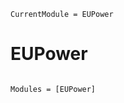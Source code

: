 ```@meta
CurrentModule = EUPower
```

# EUPower

```@index
```

```@autodocs
Modules = [EUPower]
```
